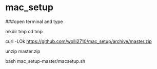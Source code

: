 # mac_setup

###open terminal and type

mkdir tmp
cd tmp

curl -LOk https://github.com/wolli2710/mac_setup/archive/master.zip

unzip master.zip

bash mac_setup-master/macsetup.sh
